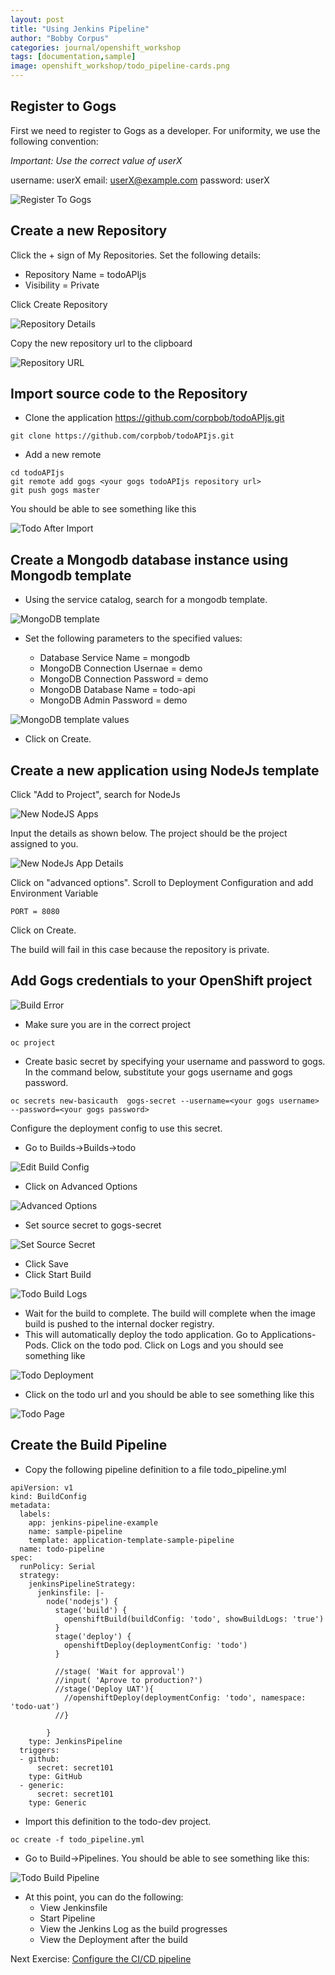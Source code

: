 ```yaml
---
layout: post
title: "Using Jenkins Pipeline"
author: "Bobby Corpus"
categories: journal/openshift_workshop
tags: [documentation,sample]
image: openshift_workshop/todo_pipeline-cards.png
---
```


## Register to Gogs 

First we need to register to Gogs as a developer. For uniformity, we use the following convention:

*Important: Use the correct value of userX*

username: userX
email: userX@example.com
password: userX

![Register To Gogs](/assets/img/openshift_workshop/register_to_gogs.png)

## Create a new Repository

Click the + sign of My Repositories. Set the following details:

- Repository Name = todoAPIjs
- Visibility = Private

Click Create Repository

![Repository Details](/assets/img/openshift_workshop/new_repository_details.png)

Copy the new repository url to the clipboard

![Repository URL](/assets/img/openshift_workshop/todo_repository.png)

## Import source code to the Repository

- Clone the application https://github.com/corpbob/todoAPIjs.git
```
git clone https://github.com/corpbob/todoAPIjs.git
```
- Add a new remote 
```
cd todoAPIjs
git remote add gogs <your gogs todoAPIjs repository url>
git push gogs master
```
You should be able to see something like this

![Todo After Import](/assets/img/openshift_workshop/todo_after_import.png)

## Create a Mongodb database instance using Mongodb template

- Using the service catalog, search for a mongodb template. 

![MongoDB template](/assets/img/openshift_workshop/todo_mongodb1.png)
- Set the following parameters to the specified values:

  - Database Service Name = mongodb
  - MongoDB Connection Usernae = demo
  - MongoDB Connection Password = demo
  - MongoDB Database Name = todo-api
  - MongoDB Admin Password = demo


![MongoDB template values](/assets/img/openshift_workshop/todo_mongodb2.png)

- Click on Create.

## Create a new application using NodeJs template

Click "Add to Project", search for NodeJs

![New NodeJS Apps](/assets/img/openshift_workshop/new_app_nodejs.png)

Input the details as shown below. The project should be the project assigned to you.

![New NodeJs App Details](/assets/img/openshift_workshop/todo_nodejs_details.png)

Click on "advanced options". Scroll to Deployment Configuration and add Environment Variable

```
PORT = 8080
```

Click on Create.

The build will fail in this case because the repository is private.

## Add Gogs credentials to your OpenShift project

![Build Error](/assets/img/openshift_workshop/todo_error.png)

- Make sure you are in the correct project

```
oc project
```

- Create basic secret by specifying your username and password to gogs. In the command below, substitute your gogs username and gogs password.
```
oc secrets new-basicauth  gogs-secret --username=<your gogs username> --password=<your gogs password>
```
Configure the deployment config to use this secret. 

- Go to Builds->Builds->todo

![Edit Build Config](/assets/img/openshift_workshop/todo_edit_build_config.png)

- Click on Advanced Options

![Advanced Options](/assets/img/openshift_workshop/todo_edit_build_config2.png)

- Set source secret to gogs-secret

![Set Source Secret](/assets/img/openshift_workshop/todo_edit_build_config3.png)

- Click Save 
- Click Start Build

![Todo Build Logs](/assets/img/openshift_workshop/todo_build_logs.png)
- Wait for the build to complete. The build will complete when the image build is pushed to the internal docker registry.
- This will automatically deploy the todo application. Go to Applications-Pods. Click on the todo pod. Click on Logs and you should see something like

![Todo Deployment](/assets/img/openshift_workshop/todo_deployment.png)

- Click on the todo url and you should be able to see something like this

![Todo Page](/assets/img/openshift_workshop/todo_web_page.png)

## Create the Build Pipeline

- Copy the following pipeline definition to a file todo_pipeline.yml

```
apiVersion: v1
kind: BuildConfig
metadata:
  labels:
    app: jenkins-pipeline-example
    name: sample-pipeline
    template: application-template-sample-pipeline
  name: todo-pipeline
spec:
  runPolicy: Serial
  strategy:
    jenkinsPipelineStrategy:
      jenkinsfile: |-
        node('nodejs') {
          stage('build') {
            openshiftBuild(buildConfig: 'todo', showBuildLogs: 'true')
          }
          stage('deploy') {
            openshiftDeploy(deploymentConfig: 'todo')
          }
 
          //stage( 'Wait for approval')
          //input( 'Aprove to production?')
          //stage('Deploy UAT'){
            //openshiftDeploy(deploymentConfig: 'todo', namespace: 'todo-uat')
          //}

        }
    type: JenkinsPipeline
  triggers:
  - github:
      secret: secret101
    type: GitHub
  - generic:
      secret: secret101
    type: Generic
```
- Import this definition to the todo-dev project.

```
oc create -f todo_pipeline.yml
```

- Go to Build->Pipelines. You should be able to see something like this:

![Todo Build Pipeline](/assets/img/openshift_workshop/todo_pipeline.png)

- At this point, you can do the following:
  - View Jenkinsfile
  - Start Pipeline
  - View the Jenkins Log as the build progresses
  - View the Deployment after the build

Next Exercise: [Configure the CI/CD pipeline](06_configure_cicd.md)
